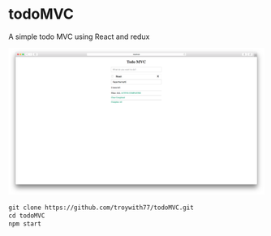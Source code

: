 # todoMVC

A simple todo MVC using React and redux

![ScreenShot](./ScreenShot.png)

```
git clone https://github.com/troywith77/todoMVC.git
cd todoMVC
npm start
```
